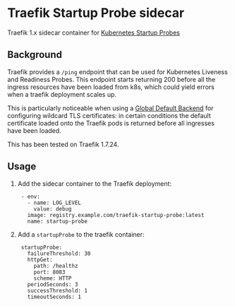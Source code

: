 # Traefik Startup Probe sidecar

Traefik 1.x sidecar container for [Kubernetes Startup Probes](https://kubernetes.io/docs/tasks/configure-pod-container/configure-liveness-readiness-startup-probes/#define-startup-probes)

## Background

Traefik provides a `/ping` endpoint that can be used for Kubernetes Liveness and Readiness Probes.  This endpoint starts returning 200 before all the ingress resources have been loaded from k8s, which could yield errors when a traefik deployment scales up.

This is particularly noticeable when using a [Global Default Backend](https://doc.traefik.io/traefik/v1.7/configuration/backends/kubernetes/#global-default-backend-ingresses) for configuring wildcard TLS certificates: in certain conditions the default certificate loaded onto the Traefik pods is returned before all ingresses have been loaded.

This has been tested on Traefik 1.7.24.

## Usage

1. Add the sidecar container to the Traefik deployment:

        - env:
          - name: LOG_LEVEL
            value: debug
          image: registry.example.com/traefik-startup-probe:latest
          name: startup-probe

2. Add a `startupProbe` to the traefik container:

        startupProbe:
          failureThreshold: 30
          httpGet:
            path: /healthz
            port: 8083
            scheme: HTTP
          periodSeconds: 3
          successThreshold: 1
          timeoutSeconds: 1
